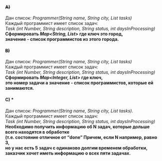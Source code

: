 #### ~~A)~~
Дан список: _Programmer(String name, String city, List<Task>  tasks)_  
Каждый программист  имеет список задач:  
_Task (int Number, String description, String status, int daysInProcessing)_  
**Сформировать _Map<String, List<Programmer>>_ где ключ это  город,  
значение - список программистов из этого города.**

#### ~~B)~~
Дан список: _Programmer(String name, String city, List<Task> tasks)_  
Каждый программист  имеет список задач:    
_Task (int Number, String description, String status, int daysInProcessing)_ 
**Сформировать _Map<Integer, List<Programmer>>_ где ключ,  
это номер задачи а значение - список программистов, которые ей занимаются.**

#### C) *
Дан список: _Programmer(String name, String city, List<Task> tasks)._  
Каждый программист  имеет список задач:    
_Task (int Number, String description, String status, int daysInProcessing)_  
**Необходимо получить информацию об N задач, которые дольше всего находятся в обработке  
(т.е. состояние отличное от “done” Причем, если N например, равно 3,  
но у нас есть 5 задач с одинаково долгим временем обработки,  
заказчик хочет иметь информацию о всех пяти задачах.**  
